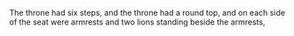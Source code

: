 The throne had six steps, and the throne had a round top, and on each side of the seat were armrests and two lions standing beside the armrests,
